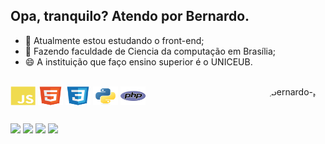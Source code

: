 ## Opa, tranquilo? Atendo por Bernardo.

- 🔭 Atualmente estou estudando o front-end;
- 💬 Fazendo faculdade de Ciencia da computação em Brasília;
- 😄 A instituição que faço ensino superior é o  UNICEUB.


<div style="display: inline_block"><br>
  <img align="center" alt="Rafa-Js" height="30" width="40" src="https://raw.githubusercontent.com/devicons/devicon/master/icons/javascript/javascript-plain.svg">
  <img align="center" alt="Bernardo-HTML" height="30" width="40" src="https://raw.githubusercontent.com/devicons/devicon/master/icons/html5/html5-original.svg">
  <img align="center" alt="Bernardo-CSS" height="30" width="40" src="https://raw.githubusercontent.com/devicons/devicon/master/icons/css3/css3-original.svg">
  <img align="center" alt="Bernardo-Python" height="30" width="40" src="https://raw.githubusercontent.com/devicons/devicon/master/icons/python/python-original.svg">
  <img align="center" alt="Bernardo-Python" height="30" width="40" src="https://raw.githubusercontent.com/devicons/devicon/master/icons/php/php-original.svg">
  <img align="right" alt="Bernardo-pic" height="150" style="border-radius:50px;" src="https://cdn.discordapp.com/attachments/646398586547994627/1021791076232728666/caricatura.png">
  </div>

##

<div>
  <a href="https://www.instagram.com/bernardoaraujoalves_" target="_blank"><img src="https://img.shields.io/badge/-Instagram-%23E4405F?style=for-the-badge&logo=instagram&logoColor=white" target="_blank"></a>
  <a href = "mailto:bernardoaraujoalves@gmail.com"><img src="https://img.shields.io/badge/-Gmail-%23333?style=for-the-badge&logo=gmail&logoColor=white" target="_blank"></a>
  <a href="https://www.linkedin.com/in/bernardo-ara%C3%BAjo-alves-566711235" target="_blank"><img src="https://img.shields.io/badge/-LinkedIn-%230077B5?style=for-the-badge&logo=linkedin&logoColor=white" target="_blank"></a>
  <a href = "wa.me/+5577999103979"><img src="https://img.shields.io/badge/WhatsApp-25D366?style=for-the-badge&logo=whatsapp&logoColor=white"></a>
</div>
